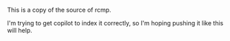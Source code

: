 This is a copy of the source of rcmp.

I'm trying to get copilot to index it correctly, so I'm hoping pushing it like this will help.
